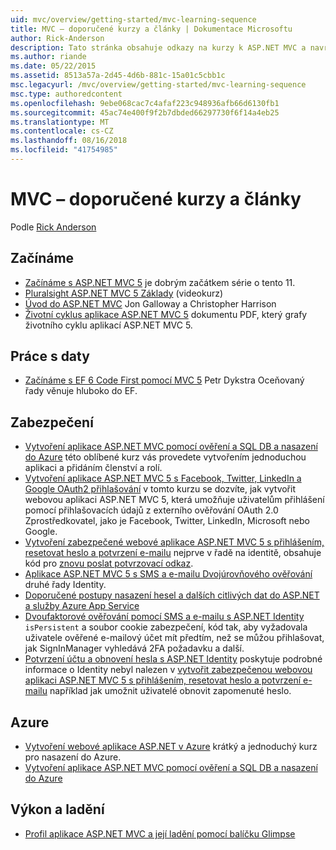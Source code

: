 ```yaml
---
uid: mvc/overview/getting-started/mvc-learning-sequence
title: MVC – doporučené kurzy a články | Dokumentace Microsoftu
author: Rick-Anderson
description: Tato stránka obsahuje odkazy na kurzy k ASP.NET MVC a navrhované pořadí postupovat podle nich.
ms.author: riande
ms.date: 05/22/2015
ms.assetid: 8513a57a-2d45-4d6b-881c-15a01c5cbb1c
msc.legacyurl: /mvc/overview/getting-started/mvc-learning-sequence
msc.type: authoredcontent
ms.openlocfilehash: 9ebe068cac7c4afaf223c948936afb66d6130fb1
ms.sourcegitcommit: 45ac74e400f9f2b7dbded66297730f6f14a4eb25
ms.translationtype: MT
ms.contentlocale: cs-CZ
ms.lasthandoff: 08/16/2018
ms.locfileid: "41754985"
---
```

<a name="mvc-recommended-tutorials-and-articles"></a>MVC – doporučené kurzy a články
====================
Podle [Rick Anderson](https://github.com/Rick-Anderson)

<a id="pwd"></a>
## <a name="getting-started"></a>Začínáme

- [Začínáme s ASP.NET MVC 5](introduction/getting-started.md) je dobrým začátkem série o tento 11.
- [Pluralsight ASP.NET MVC 5 Základy](https://pluralsight.com/training/Player?author=scott-allen&amp;name=aspdotnet-mvc5-fundamentals-m1-introduction&amp;mode=live&amp;clip=0&amp;course=aspdotnet-mvc5-fundamentals) (videokurz)
- [Úvod do ASP.NET MVC](https://www.microsoftvirtualacademy.com/training-courses/introduction-to-asp-net-mvc) Jon Galloway a Christopher Harrison
- [Životní cyklus aplikace ASP.NET MVC 5](lifecycle-of-an-aspnet-mvc-5-application.md) dokumentu PDF, který grafy životního cyklu aplikací ASP.NET MVC 5.

<a id="con"></a>
## <a name="working-with-data"></a>Práce s daty

- [Začínáme s EF 6 Code First pomocí MVC 5](getting-started-with-ef-using-mvc/creating-an-entity-framework-data-model-for-an-asp-net-mvc-application.md) Petr Dykstra Oceňovaný řady věnuje hluboko do EF.

<a id="wj"></a>
## <a name="security"></a>Zabezpečení

- [Vytvoření aplikace ASP.NET MVC pomocí ověření a SQL DB a nasazení do Azure](https://azure.microsoft.com/documentation/articles/web-sites-dotnet-deploy-aspnet-mvc-app-membership-oauth-sql-database/) této oblíbené kurz vás provedete vytvořením jednoduchou aplikaci a přidáním členství a rolí.
- [Vytvoření aplikace ASP.NET MVC 5 s Facebook, Twitter, LinkedIn a Google OAuth2 přihlašování](../security/create-an-aspnet-mvc-5-app-with-facebook-and-google-oauth2-and-openid-sign-on.md) v tomto kurzu se dozvíte, jak vytvořit webovou aplikaci ASP.NET MVC 5, která umožňuje uživatelům přihlášení pomocí přihlašovacích údajů z externího ověřování OAuth 2.0 Zprostředkovatel, jako je Facebook, Twitter, LinkedIn, Microsoft nebo Google.
- [Vytvoření zabezpečené webové aplikace ASP.NET MVC 5 s přihlášením, resetovat heslo a potvrzení e-mailu](../security/create-an-aspnet-mvc-5-web-app-with-email-confirmation-and-password-reset.md) nejprve v řadě na identitě, obsahuje kód pro [znovu poslat potvrzovací odkaz](../security/create-an-aspnet-mvc-5-web-app-with-email-confirmation-and-password-reset.md#rsend).
- [Aplikace ASP.NET MVC 5 s SMS a e-mailu Dvojúrovňového ověřování](../security/aspnet-mvc-5-app-with-sms-and-email-two-factor-authentication.md) druhé řady Identity.
- [Doporučené postupy nasazení hesel a dalších citlivých dat do ASP.NET a služby Azure App Service](../../../identity/overview/features-api/best-practices-for-deploying-passwords-and-other-sensitive-data-to-aspnet-and-azure.md)
- [Dvoufaktorové ověřování pomocí SMS a e-mailu s ASP.NET Identity](../../../identity/overview/features-api/two-factor-authentication-using-sms-and-email-with-aspnet-identity.md) `isPersistent` a soubor cookie zabezpečení, kód tak, aby vyžadovala uživatele ověřené e-mailový účet mít předtím, než se můžou přihlašovat, jak SignInManager vyhledává 2FA požadavku a další.
- [Potvrzení účtu a obnovení hesla s ASP.NET Identity](../../../identity/overview/features-api/account-confirmation-and-password-recovery-with-aspnet-identity.md) poskytuje podrobné informace o Identity nebyl nalezen v [vytvořit zabezpečenou webovou aplikaci ASP.NET MVC 5 s přihlášením, resetovat heslo a potvrzení e-mailu](../security/create-an-aspnet-mvc-5-web-app-with-email-confirmation-and-password-reset.md) například jak umožnit uživatelé obnovit zapomenuté heslo.

<a id="da"></a>
## <a name="azure"></a>Azure

- [Vytvoření webové aplikace ASP.NET v Azure](https://azure.microsoft.com/documentation/articles/web-sites-dotnet-get-started/) krátký a jednoduchý kurz pro nasazení do Azure.
- [Vytvoření aplikace ASP.NET MVC pomocí ověření a SQL DB a nasazení do Azure](https://azure.microsoft.com/documentation/articles/web-sites-dotnet-deploy-aspnet-mvc-app-membership-oauth-sql-database/)

<a id="perf"></a>
## <a name="performance-and-debugging"></a>Výkon a ladění

- [Profil aplikace ASP.NET MVC a její ladění pomocí balíčku Glimpse](../performance/profile-and-debug-your-aspnet-mvc-app-with-glimpse.md)
